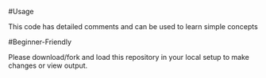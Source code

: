#Usage

This code has detailed comments and can be used to learn simple concepts

#Beginner-Friendly

Please download/fork and load this repository in your local setup to make changes or view output.
